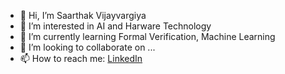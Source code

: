 - 👋 Hi, I’m Saarthak Vijayvargiya
- 👀 I’m interested in AI and Harware Technology
- 🌱 I’m currently learning Formal Verification, Machine Learning
- 💞️ I’m looking to collaborate on ...
- 📫 How to reach me: [LinkedIn](https://www.linkedin.com/in/saarthak-vijayvargiya-18141922b/)

<!---
Saarthak-Vijayvargiya-github/Saarthak-Vijayvargiya-github is a ✨ special ✨ repository because its `README.md` (this file) appears on your GitHub profile.
You can click the Preview link to take a look at your changes.
--->
